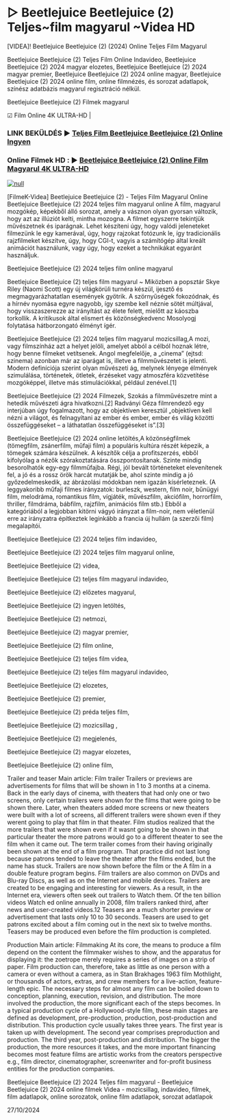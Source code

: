 # ▷ Beetlejuice Beetlejuice (2) Teljes~film magyarul ~Videa HD




[VIDEA]! Beetlejuice Beetlejuice (2) (2024) Online Teljes Film Magyarul

Beetlejuice Beetlejuice (2) Teljes Film Online Indavideo, Beetlejuice Beetlejuice (2) 2024 magyar elozetes, Beetlejuice Beetlejuice (2) 2024 magyar premier, Beetlejuice Beetlejuice (2) 2024 online magyar, Beetlejuice Beetlejuice (2) 2024 online film, online filmnézés, és sorozat adatlapok, színész adatbázis magyarul regisztráció nélkül.

Beetlejuice Beetlejuice (2) Filmek magyarul

☑ Film Online 4K ULTRA-HD |

### LINK BEKÜLDÉS ▶️ [Teljes Film Beetlejuice Beetlejuice (2) Online Ingyen](https://t.co/jH6vM2jQc6)

### Online Filmek HD : ▶️ [Beetlejuice Beetlejuice (2) Online Film Magyarul 4K ULTRA-HD](https://t.co/jH6vM2jQc6)

[![null](https://static.wixstatic.com/media/855a25_043b5abeb4ae4d35ac003198e7fe56ed~mv2.gif)](https://t.co/jH6vM2jQc6)

[FilmeK-Videa] Beetlejuice Beetlejuice (2) - Teljes Film Magyarul Online Beetlejuice Beetlejuice (2) 2024 teljes film magyarul online A film, magyarul mozgókép, képekből álló sorozat, amely a vásznon olyan gyorsan változik, hogy azt az illúziót kelti, mintha mozogna. A filmet egyszerre tekintjük művészetnek és iparágnak. Lehet készíteni úgy, hogy valódi jeleneteket filmezünk le egy kamerával, úgy, hogy rajzokat fotózunk le, így tradicionális rajzfilmeket készítve, úgy, hogy CGI-t, vagyis a számítógép által kreált animációt használunk, vagy úgy, hogy ezeket a technikákat egyaránt használjuk.

Beetlejuice Beetlejuice (2) 2024 teljes film online magyarul

Beetlejuice Beetlejuice (2) teljes film magyarul ~ Miközben a popsztár Skye Riley (Naomi Scott) egy új világkörüli turnéra készül, ijesztő és megmagyarázhatatlan események gyötrik. A szörnyűségek fokozódnak, és a hírnév nyomása egyre nagyobb, így szembe kell néznie sötét múltjával, hogy visszaszerezze az irányítást az élete felett, mielőtt az káoszba torkollik. A kritikusok által elismert és közönségkedvenc Mosolyogj folytatása hátborzongató élményt ígér.

Beetlejuice Beetlejuice (2) 2024 teljes film magyarul mozicsillag,A mozi, vagy filmszínház azt a helyet jelöli, amelyet abból a célból hoznak létre, hogy benne filmeket vetítsenek. Angol megfelelője, a „cinema” (ejtsd: szinema) azonban már az iparágat is, illetve a filmművészetet is jelenti. Modern definíciója szerint olyan művészeti ág, melynek lényege élmények szimulálása, történetek, ötletek, érzéseket vagy atmoszféra közvetítése mozgóképpel, illetve más stimulációkkal, például zenével.[1]

Beetlejuice Beetlejuice (2) 2024 Filmezek, Szokás a filmművészetre mint a hetedik művészeti ágra hivatkozni.[2] Radványi Géza filmrendező egy interjúban úgy fogalmazott, hogy az objektíven keresztül „objektíven kell nézni a világot, és felnagyítani az ember és ember, ember és világ közötti összefüggéseket – a láthatatlan összefüggéseket is”.[3]

Beetlejuice Beetlejuice (2) 2024 online letöltés,A közönségfilmek (tömegfilm, zsánerfilm, műfaji film) a populáris kultúra részét képezik, a tömegek számára készülnek. A készítők célja a profitszerzés, ebből kifolyólag a nézők szórakoztatására összpontosítanak. Szinte mindig besorolhatók egy-egy filmműfajba. Régi, jól bevált történeteket elevenítenek fel, a jó és a rossz örök harcát mutatják be, ahol szinte mindig a jó győzedelmeskedik, az ábrázolási módokban nem igazán kísérleteznek. (A leggyakoribb műfaji filmes irányzatok: burleszk, western, film noir, bűnügyi film, melodráma, romantikus film, vígjáték, művészfilm, akciófilm, horrorfilm, thriller, filmdráma, bábfilm, rajzfilm, animációs film stb.) Ebből a kategóriából a legjobban kitörni vágyó irányzat a film-noir, nem véletlenül erre az irányzatra építkeztek leginkább a francia új hullám (a szerzői film) megalapítói.

Beetlejuice Beetlejuice (2) 2024 teljes film indavideo,

Beetlejuice Beetlejuice (2) 2024 teljes film magyarul online,

Beetlejuice Beetlejuice (2) videa,

Beetlejuice Beetlejuice (2) teljes film magyarul indavideo,

Beetlejuice Beetlejuice (2) előzetes magyarul,

Beetlejuice Beetlejuice (2) ingyen letöltés,

Beetlejuice Beetlejuice (2) netmozi,

Beetlejuice Beetlejuice (2) magyar premier,

Beetlejuice Beetlejuice (2) film online,

Beetlejuice Beetlejuice (2) teljes film videa,

Beetlejuice Beetlejuice (2) teljes film magyarul indavideo,

Beetlejuice Beetlejuice (2) elozetes,

Beetlejuice Beetlejuice (2) premier,

Beetlejuice Beetlejuice (2) préda teljes film,

Beetlejuice Beetlejuice (2) mozicsillag ,

Beetlejuice Beetlejuice (2) megjelenés,

Beetlejuice Beetlejuice (2) magyar elozetes,

Beetlejuice Beetlejuice (2) online film,

Trailer and teaser Main article: Film trailer Trailers or previews are advertisements for films that will be shown in 1 to 3 months at a cinema. Back in the early days of cinema, with theaters that had only one or two screens, only certain trailers were shown for the films that were going to be shown there. Later, when theaters added more screens or new theaters were built with a lot of screens, all different trailers were shown even if they werent going to play that film in that theater. Film studios realized that the more trailers that were shown even if it wasnt going to be shown in that particular theater the more patrons would go to a different theater to see the film when it came out. The term trailer comes from their having originally been shown at the end of a film program. That practice did not last long because patrons tended to leave the theater after the films ended, but the name has stuck. Trailers are now shown before the film or the A film in a double feature program begins. Film trailers are also common on DVDs and Blu-ray Discs, as well as on the Internet and mobile devices. Trailers are created to be engaging and interesting for viewers. As a result, in the Internet era, viewers often seek out trailers to Watch them. Of the ten billion videos Watch ed online annually in 2008, film trailers ranked third, after news and user-created videos.12 Teasers are a much shorter preview or advertisement that lasts only 10 to 30 seconds. Teasers are used to get patrons excited about a film coming out in the next six to twelve months. Teasers may be produced even before the film production is completed.

Production Main article: Filmmaking At its core, the means to produce a film depend on the content the filmmaker wishes to show, and the apparatus for displaying it: the zoetrope merely requires a series of images on a strip of paper. Film production can, therefore, take as little as one person with a camera or even without a camera, as in Stan Brakhages 1963 film Mothlight, or thousands of actors, extras, and crew members for a live-action, feature-length epic. The necessary steps for almost any film can be boiled down to conception, planning, execution, revision, and distribution. The more involved the production, the more significant each of the steps becomes. In a typical production cycle of a Hollywood-style film, these main stages are defined as development, pre-production, production, post-production and distribution. This production cycle usually takes three years. The first year is taken up with development. The second year comprises preproduction and production. The third year, post-production and distribution. The bigger the production, the more resources it takes, and the more important financing becomes most feature films are artistic works from the creators perspective e.g., film director, cinematographer, screenwriter and for-profit business entities for the production companies.

Beetlejuice Beetlejuice (2) 2024 Teljes film magyarul - Beetlejuice Beetlejuice (2) 2024 online filmek Videa - mozicsillag, indavideo, filmek, film adatlapok, online sorozatok, online film adatlapok, sorozat adatlapok

27/10/2024
